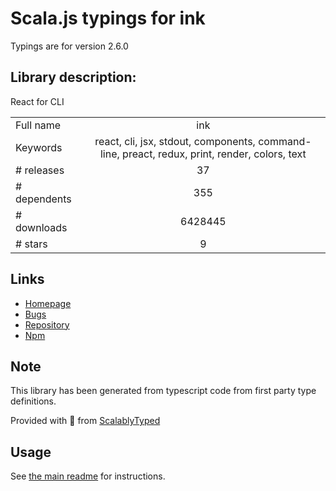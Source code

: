 
# Scala.js typings for ink

Typings are for version 2.6.0

## Library description:
React for CLI

|                    |                 |
| ------------------ | :-------------: |
| Full name          | ink |
| Keywords           | react, cli, jsx, stdout, components, command-line, preact, redux, print, render, colors, text |
| # releases         | 37 |
| # dependents       | 355 |
| # downloads        | 6428445 |
| # stars            | 9 |

## Links
- [Homepage](https://github.com/vadimdemedes/ink#readme)
- [Bugs](https://github.com/vadimdemedes/ink/issues)
- [Repository](https://github.com/vadimdemedes/ink)
- [Npm](https://www.npmjs.com/package/ink)
    


## Note
This library has been generated from typescript code from first party type definitions.

Provided with :purple_heart: from [ScalablyTyped](https://github.com/oyvindberg/ScalablyTyped)

## Usage
See [the main readme](../../readme.md) for instructions.


